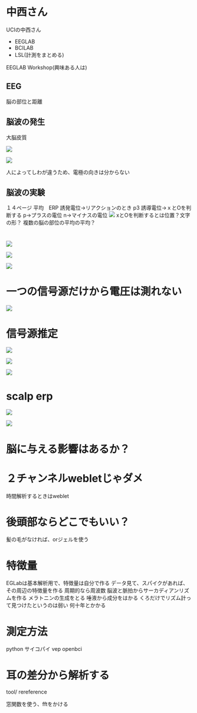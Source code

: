 # 中西さん

UCIの中西さん
- EEGLAB
- BCILAB
- LSL(計測をまとめる)

EEGLAB Workshop(興味ある人は)

## EEG
脳の部位と距離

## 脳波の発生
大脳皮質

![](img/2023-04-19-09-11-22.png)

![](img/2023-04-19-09-12-33.png)

人によってしわが違うため、電極の向きは分からない


## 脳波の実験
１４ページ
平均　ERP
誘発電位→リアクションのとき
p3 誘導電位→ｘとOを判断する
p→プラスの電位
n→マイナスの電位
![](img/2023-04-19-09-15-54.png)
xとOを判断するとは位置？文字の形？
複数の脳の部位の平均の平均？


# 
![](img/2023-04-19-09-20-37.png)


![](img/2023-04-19-09-23-14.png)

![](img/2023-04-19-09-23-55.png)

# 一つの信号源だけから電圧は測れない
![](img/2023-04-19-09-25-30.png)

# 信号源推定
![](img/2023-04-19-09-26-50.png)


![](img/2023-04-19-09-28-10.png)


![](img/2023-04-19-09-29-32.png)

# scalp erp

![](img/2023-04-19-09-31-01.png)

![](img/2023-04-19-09-33-04.png)

# 脳に与える影響はあるか？

# ２チャンネルwebletじゃダメ
時間解析するときはweblet

# 後頭部ならどこでもいい？
髪の毛がなければ、orジェルを使う

# 特徴量
EGLabは基本解析用で、特徴量は自分で作る
データ見て、スパイクがあれば、その周辺の特徴量を作る
周期的なら周波数
脳波と脈拍からサーカディアンリズムを作る
メラトニンの生成をとる
唾液から成分をはかる
くろだけでリズム計って見つけたというのは弱い
何十年とかかる

# 測定方法
python サイコパイ vep
openbci

# 耳の差分から解析する

tool/ rereference


窓関数を使う、fftをかける





